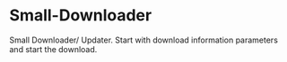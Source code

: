 # Small-Downloader
Small Downloader/ Updater. Start with download information parameters and start the download.
